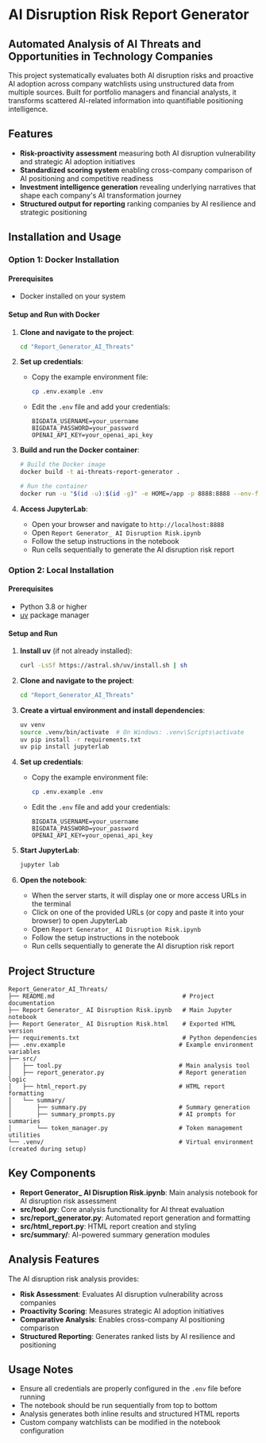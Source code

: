 # AI Disruption Risk Report Generator

## Automated Analysis of AI Threats and Opportunities in Technology Companies

This project systematically evaluates both AI disruption risks and proactive AI adoption across company watchlists using unstructured data from multiple sources. Built for portfolio managers and financial analysts, it transforms scattered AI-related information into quantifiable positioning intelligence.

## Features

- **Risk-proactivity assessment** measuring both AI disruption vulnerability and strategic AI adoption initiatives
- **Standardized scoring system** enabling cross-company comparison of AI positioning and competitive readiness
- **Investment intelligence generation** revealing underlying narratives that shape each company's AI transformation journey
- **Structured output for reporting** ranking companies by AI resilience and strategic positioning

## Installation and Usage

### Option 1: Docker Installation

#### Prerequisites
- Docker installed on your system

#### Setup and Run with Docker

1. **Clone and navigate to the project**:
   ```bash
   cd "Report_Generator_AI_Threats"
   ```

2. **Set up credentials**:
   - Copy the example environment file:
     ```bash
     cp .env.example .env
     ```
   - Edit the `.env` file and add your credentials:
     ```
     BIGDATA_USERNAME=your_username
     BIGDATA_PASSWORD=your_password
     OPENAI_API_KEY=your_openai_api_key
     ```

3. **Build and run the Docker container**:
   ```bash
   # Build the Docker image
   docker build -t ai-threats-report-generator .
   
   # Run the container
   docker run -u "$(id -u):$(id -g)" -e HOME=/app -p 8888:8888 --env-file .env -v "$(pwd)":/app ai-threats-report-generator
   ```

4. **Access JupyterLab**:
   - Open your browser and navigate to `http://localhost:8888`
   - Open `Report Generator_ AI Disruption Risk.ipynb`
   - Follow the setup instructions in the notebook
   - Run cells sequentially to generate the AI disruption risk report

### Option 2: Local Installation

#### Prerequisites
- Python 3.8 or higher
- [uv](https://github.com/astral-sh/uv) package manager

#### Setup and Run

1. **Install uv** (if not already installed):
   ```bash
   curl -LsSf https://astral.sh/uv/install.sh | sh
   ```

2. **Clone and navigate to the project**:
   ```bash
   cd "Report_Generator_AI_Threats"
   ```

3. **Create a virtual environment and install dependencies**:
   ```bash
   uv venv
   source .venv/bin/activate  # On Windows: .venv\Scripts\activate
   uv pip install -r requirements.txt
   uv pip install jupyterlab
   ```

4. **Set up credentials**:
   - Copy the example environment file:
     ```bash
     cp .env.example .env
     ```
   - Edit the `.env` file and add your credentials:
     ```
     BIGDATA_USERNAME=your_username
     BIGDATA_PASSWORD=your_password
     OPENAI_API_KEY=your_openai_api_key
     ```

5. **Start JupyterLab**:
   ```bash
   jupyter lab
   ```

6. **Open the notebook**:
   - When the server starts, it will display one or more access URLs in the terminal
   - Click on one of the provided URLs (or copy and paste it into your browser) to open JupyterLab
   - Open `Report Generator_ AI Disruption Risk.ipynb`
   - Follow the setup instructions in the notebook
   - Run cells sequentially to generate the AI disruption risk report

## Project Structure

```
Report_Generator_AI_Threats/
├── README.md                                    # Project documentation
├── Report Generator_ AI Disruption Risk.ipynb   # Main Jupyter notebook
├── Report Generator_ AI Disruption Risk.html    # Exported HTML version
├── requirements.txt                             # Python dependencies
├── .env.example                                # Example environment variables
├── src/
│   ├── tool.py                                 # Main analysis tool
│   ├── report_generator.py                     # Report generation logic
│   ├── html_report.py                          # HTML report formatting
│   └── summary/
│       ├── summary.py                          # Summary generation
│       ├── summary_prompts.py                  # AI prompts for summaries
│       └── token_manager.py                    # Token management utilities
└── .venv/                                      # Virtual environment (created during setup)
```

## Key Components

- **Report Generator_ AI Disruption Risk.ipynb**: Main analysis notebook for AI disruption risk assessment
- **src/tool.py**: Core analysis functionality for AI threat evaluation
- **src/report_generator.py**: Automated report generation and formatting
- **src/html_report.py**: HTML report creation and styling
- **src/summary/**: AI-powered summary generation modules

## Analysis Features

The AI disruption risk analysis provides:
- **Risk Assessment**: Evaluates AI disruption vulnerability across companies
- **Proactivity Scoring**: Measures strategic AI adoption initiatives
- **Comparative Analysis**: Enables cross-company AI positioning comparison
- **Structured Reporting**: Generates ranked lists by AI resilience and positioning

## Usage Notes

- Ensure all credentials are properly configured in the `.env` file before running
- The notebook should be run sequentially from top to bottom
- Analysis generates both inline results and structured HTML reports
- Custom company watchlists can be modified in the notebook configuration